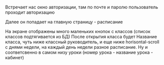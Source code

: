 Встречает нас окно авторизации, там по почте и паролю пользователь проходит авторизацию

Далее он попадает на главную страницу - расписание

На экране отображены много маленьких кнопок с классов (список классов подтягивается из БД)
После открытия класса будет Название класса, чуть ниже классный руководитель, и еще ниже horisontal-scroll с днями недели, на каждый день недели разное расписание. Ну и соответсвенно в самом низу уроки (номер урока - название урока - кабинет)



